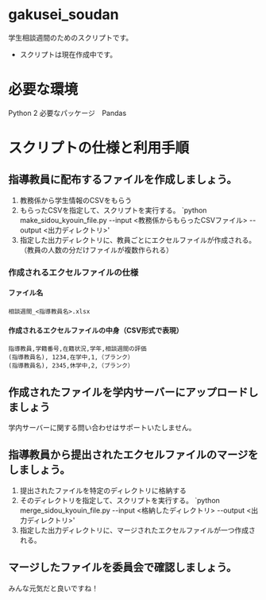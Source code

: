 # gakusei_soudan
学生相談週間のためのスクリプトです。

 - スクリプトは現在作成中です。
 

# 必要な環境
Python 2
必要なパッケージ　Pandas

# スクリプトの仕様と利用手順

## 指導教員に配布するファイルを作成しましょう。
1. 教務係から学生情報のCSVをもらう
2. もらったCSVを指定して、スクリプトを実行する。 `python make_sidou_kyouin_file.py --input <教務係からもらったCSVファイル> --output <出力ディレクトリ>'
3. 指定した出力ディレクトリに、教員ごとにエクセルファイルが作成される。（教員の人数の分だけファイルが複数作られる）

### 作成されるエクセルファイルの仕様

#### ファイル名

`相談週間_<指導教員名>.xlsx`

#### 作成されるエクセルファイルの中身（CSV形式で表現）

```
指導教員,学籍番号,在籍状況,学年,相談週間の評価
(指導教員名), 1234,在学中,1,（ブランク）
(指導教員名), 2345,休学中,2,（ブランク）
```

## 作成されたファイルを学内サーバーにアップロードしましょう

学内サーバーに関する問い合わせはサポートいたしません。

## 指導教員から提出されたエクセルファイルのマージをしましょう。

1. 提出されたファイルを特定のディレクトリに格納する
2. そのディレクトリを指定して、スクリプトを実行する。 `python merge_sidou_kyouin_file.py --input <格納したディレクトリ> --output <出力ディレクトリ>'
3. 指定した出力ディレクトリに、マージされたエクセルファイルが一つ作成される。

## マージしたファイルを委員会で確認しましょう。

みんな元気だと良いですね！
